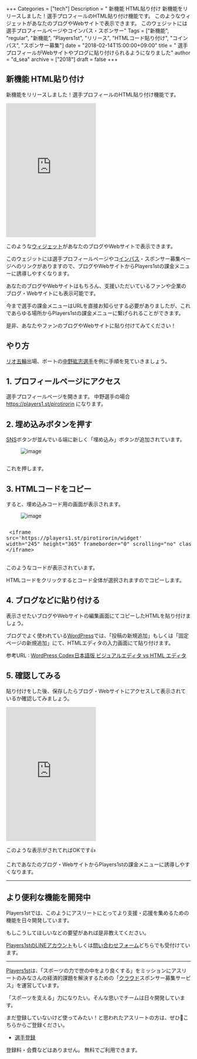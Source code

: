 +++
Categories = ["tech"]
Description = " 新機能 HTML貼り付け  新機能をリリースしました！選手プロフィールのHTML貼り付け機能です。  このようなウィジェットがあなたのブログやWebサイトで表示できます。  このウェジットには選手プロフィールページやコインパス・スポンサー"
Tags = ["新機能", "regular", "新機能", "Players1st", "リリース", "HTMLコード貼り付け", "コインパス", "スポンサー募集"]
date = "2018-02-14T15:00:00+09:00"
title = " 選手プロフィールがWebサイトやブログに貼り付けられるようになりました"
author = "d_sea"
archive = ["2018"]
draft = false
+++

<body>
<h2>新機能 HTML貼り付け</h2>


<p>新機能をリリースしました！選手プロフィールのHTML貼り付け機能です。</p>


<iframe src="https://players1.st/pirotirorin/widget" width="245" height="365" frameborder="0">&amp;amp;amp;amp;amp;amp;amp;amp;amp;amp;amp;amp;amp;amp;amp;amp;amp;amp;amp;amp;amp;amp;amp;amp;amp;amp;amp;amp;amp;amp;amp;amp;amp;amp;amp;amp;amp;amp;amp;amp;amp;amp;amp;amp;amp;amp;amp;amp;amp;amp;amp;amp;amp;amp;amp;amp;amp;amp;amp;lt;/p&amp;amp;amp;amp;amp;amp;amp;amp;amp;amp;amp;amp;amp;amp;amp;amp;amp;amp;amp;amp;amp;amp;amp;amp;amp;amp;amp;amp;amp;amp;amp;amp;amp;amp;amp;amp;amp;amp;amp;amp;amp;amp;amp;amp;amp;amp;amp;amp;amp;amp;amp;amp;amp;amp;amp;amp;amp;amp;amp;gt;
</iframe>


<p>このような<a class="keyword" href="http://d.hatena.ne.jp/keyword/%A5%A6%A5%A3%A5%B8%A5%A7%A5%C3%A5%C8">ウィジェット</a>があなたのブログやWebサイトで表示できます。</p>


<p>このウェジットには選手プロフィールページやコ<a class="keyword" href="http://d.hatena.ne.jp/keyword/%A5%A4%A5%F3%A5%D1%A5%B9">インパス</a>・スポンサー募集ページへのリンクがありますので、ブログやWebサイトからPlayers1stの課金メニューに誘導しやすくなります。</p>


<p>あなたのブログやWebサイトはもちろん、支援いただいているファンや企業のブログ・Webサイトにも表示可能です。</p>


<p>今まで選手の課金メニューはURLを直接お知らせする必要がありましたが、これであらゆる場所からPlayers1stの課金メニューに繋げられることができます。</p>


<p>是非、あなたやファンのブログやWebサイトに貼り付けてみてください！</p>


<h2>やり方</h2>


<p><a class="keyword" href="http://d.hatena.ne.jp/keyword/%A5%EA%A5%AA%B8%DE%CE%D8">リオ五輪</a>出場、ボートの<a href="https://players1.st/pirotirorin">中野紘志選手</a>を例に手順を見ていきましょう。</p>


<h2>1. プロフィールページにアクセス</h2>


<p>選手プロフィールページを開きます。
中野選手の場合 <a href="https://players1.st/pirotirorin">https://players1.st/pirotirorin</a> になります。</p>


<h2>2. 埋め込みボタンを押す</h2>


<p><a class="keyword" href="http://d.hatena.ne.jp/keyword/SNS">SNS</a>ボタンが並んでいる端に新しく「埋め込み」ボタンが追加されています。</p>


<p><figure data-orig-width="163" data-orig-height="51"><img src="https://cdn-ak.f.st-hatena.com/images/fotolife/d/d_sea/20180823/20180823110403.png" alt="image" data-orig-width="163" data-orig-height="51"></figure><img src="" alt=""></p>
<p>これを押します。</p>
<h2>3. HTMLコードをコピー</h2>
<p>すると、埋め込みコード用の画面が表示されます。</p>
<figure data-orig-width="593" data-orig-height="569" class="tmblr-full"><img src="https://cdn-ak.f.st-hatena.com/images/fotolife/d/d_sea/20180823/20180823110855.png" alt="image" data-orig-width="593" data-orig-height="569"></figure><img src="" alt=""><pre> &lt;iframe
src='https://players1.st/pirotirorin/widget'
width="245" height="365" frameborder="0" scrolling="no" class="widget"&gt;
&lt;/iframe&gt;
 
</pre>
<p>このようなコードが表示されています。</p>
<p>HTMLコードをクリックするとコード全体が選択されますのでコピーします。</p>
<h2>4. ブログなどに貼り付ける</h2>
<p>表示させたいブログやWebサイトの編集画面にてコピーしたHTMLを貼り付けましょう。</p>
<p>ブログでよく使われている<a class="keyword" href="http://d.hatena.ne.jp/keyword/WordPress">WordPress</a>では、「投稿の新規追加」もしくは「固定ページの新規追加」にて、HTMLエディタの入力画面にて貼り付けます。</p>
<p>参考URL : <a href="http://wpdocs.osdn.jp/%E8%A8%98%E4%BA%8B%E3%82%92%E6%8A%95%E7%A8%BF%E3%81%99%E3%82%8B#Visual_Versus_HTML_Editor">WordPress Codex日本語版 ビジュアルエディタ vs HTML エディタ</a></p>
<h2>5. 確認してみる</h2>
<p>貼り付けをした後、保存したらブログ・Webサイトにアクセスして表示されているか確認してみましょう。</p>
<iframe src="https://players1.st/pirotirorin/widget" width="245" height="365" frameborder="0">&amp;amp;amp;amp;amp;amp;amp;amp;amp;amp;amp;amp;amp;amp;amp;amp;amp;amp;amp;amp;amp;amp;amp;amp;amp;amp;amp;amp;amp;amp;amp;amp;amp;amp;amp;amp;amp;amp;amp;amp;amp;amp;amp;amp;amp;amp;amp;amp;amp;amp;amp;amp;amp;amp;amp;amp;amp;amp;amp;lt;/p&amp;amp;amp;amp;amp;amp;amp;amp;amp;amp;amp;amp;amp;amp;amp;amp;amp;amp;amp;amp;amp;amp;amp;amp;amp;amp;amp;amp;amp;amp;amp;amp;amp;amp;amp;amp;amp;amp;amp;amp;amp;amp;amp;amp;amp;amp;amp;amp;amp;amp;amp;amp;amp;amp;amp;amp;amp;amp;amp;gt;
</iframe>

<p>このような表示がされてればOKです👍</p>


<p>これであなたのブログ・WebサイトからPlayers1stの課金メニューに誘導しやすくなります。</p>


<hr>
<h2>より便利な機能を開発中</h2>
<p>Players1stでは、このようにアスリートにとってより支援・応援を集めるための機能を日々開発しています。 </p>
<p>もしこうしてほしいなどの要望があれば是非教えてください。</p>
<p><a href="https://line.me/R/ti/p/%40fuq1261v">Players1stのLINEアカウント</a>もしくは<a href="https://players1.st/feedbacks/new">問い合わせフォーム</a>どちらでも受付けています。</p>
<hr>
<p><a href="https://players1.st/">Players1st</a>は、「スポーツの力で世の中をより良くする」をミッションにアスリートのみなさんの経済的課題を解決するための「<a class="keyword" href="http://d.hatena.ne.jp/keyword/%A5%AF%A5%E9%A5%A6%A5%C9">クラウド</a>スポンサー募集サービス」を運営しています。<br></p>
<p>「スポーツを支える」力になりたい。そんな思いでチームは日々開発しています。</p>
<p>まだ登録していないけど使ってみたい！と思われたアスリートの方は、ぜひ🔗こちらからご登録ください。</p>
<ul><li><a href="https://players1.st/users/sign_up_confirm?token=U9uHncad">選手登録</a></li></ul>
<p>登録料・会費などはありません。 無料でご利用できます。</p>

</body>
